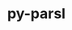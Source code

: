 ---
title: "py-parsl"
layout: cache
categories: [package, develop]
meta: {"versions": ["2023.08.21"], "compilers": ["gcc@=11.4.0", "gcc@=9.4.0", "oneapi@=2023.2.0", "oneapi@=2024.0.0"], "oss": ["ubuntu20.04", "ubuntu22.04"], "platforms": ["linux"], "targets": ["aarch64", "neoverse_v1", "neoverse_v2", "ppc64le", "x86_64_v3"], "stacks": ["e4s", "e4s-aarch64", "e4s-neoverse-v2", "e4s-neoverse_v1", "e4s-oneapi", "e4s-power", "root"], "num_specs": 9, "num_specs_by_stack": {"root": 9, "e4s-neoverse_v1": 1, "e4s-power": 2, "e4s": 1, "e4s-oneapi": 2, "e4s-aarch64": 2, "e4s-neoverse-v2": 1}}
spec_details: [{"hash": "vexrh2puysvhhyhm2vsnefhob3oymdaf", "compiler": "gcc@=11.4.0", "versions": ["2023.08.21"], "os": "ubuntu20.04", "platform": "linux", "target": "neoverse_v1", "variants": ["build_system=python_pip", "~monitoring"], "stacks": ["root", "e4s-neoverse_v1"], "size": "-", "tarball": "https://binaries.spack.io/develop/build_cache/linux-ubuntu20.04-neoverse_v1/gcc-11.4.0/py-parsl-2023.08.21/linux-ubuntu20.04-neoverse_v1-gcc-11.4.0-py-parsl-2023.08.21-vexrh2puysvhhyhm2vsnefhob3oymdaf.spack"}, {"hash": "tc7q7j6mopbqcil7sbyh2ez2cbumztxd", "compiler": "gcc@=9.4.0", "versions": ["2023.08.21"], "os": "ubuntu20.04", "platform": "linux", "target": "ppc64le", "variants": ["build_system=python_pip", "~monitoring"], "stacks": ["root", "e4s-power"], "size": "-", "tarball": "https://binaries.spack.io/develop/build_cache/linux-ubuntu20.04-ppc64le/gcc-9.4.0/py-parsl-2023.08.21/linux-ubuntu20.04-ppc64le-gcc-9.4.0-py-parsl-2023.08.21-tc7q7j6mopbqcil7sbyh2ez2cbumztxd.spack"}, {"hash": "ua7mam4fjaqkefc6zmbjfxdgryeiho3i", "compiler": "gcc@=9.4.0", "versions": ["2023.08.21"], "os": "ubuntu20.04", "platform": "linux", "target": "ppc64le", "variants": ["build_system=python_pip", "~monitoring"], "stacks": ["root", "e4s-power"], "size": "-", "tarball": "https://binaries.spack.io/develop/build_cache/linux-ubuntu20.04-ppc64le/gcc-9.4.0/py-parsl-2023.08.21/linux-ubuntu20.04-ppc64le-gcc-9.4.0-py-parsl-2023.08.21-ua7mam4fjaqkefc6zmbjfxdgryeiho3i.spack"}, {"hash": "cimm2mfaeukf52wq63eyjkulsxfc77gr", "compiler": "gcc@=11.4.0", "versions": ["2023.08.21"], "os": "ubuntu20.04", "platform": "linux", "target": "x86_64_v3", "variants": ["build_system=python_pip", "~monitoring"], "stacks": ["e4s", "root"], "size": "-", "tarball": "https://binaries.spack.io/develop/build_cache/linux-ubuntu20.04-x86_64_v3/gcc-11.4.0/py-parsl-2023.08.21/linux-ubuntu20.04-x86_64_v3-gcc-11.4.0-py-parsl-2023.08.21-cimm2mfaeukf52wq63eyjkulsxfc77gr.spack"}, {"hash": "4pdczffc6c2jbaf55siaficyba6fgkvh", "compiler": "oneapi@=2023.2.0", "versions": ["2023.08.21"], "os": "ubuntu20.04", "platform": "linux", "target": "x86_64_v3", "variants": ["build_system=python_pip", "~monitoring"], "stacks": ["root", "e4s-oneapi"], "size": "-", "tarball": "https://binaries.spack.io/develop/build_cache/linux-ubuntu20.04-x86_64_v3/oneapi-2023.2.0/py-parsl-2023.08.21/linux-ubuntu20.04-x86_64_v3-oneapi-2023.2.0-py-parsl-2023.08.21-4pdczffc6c2jbaf55siaficyba6fgkvh.spack"}, {"hash": "ndpzloqgdday36z2ragdr7rgc3mv6sbh", "compiler": "gcc@=11.4.0", "versions": ["2023.08.21"], "os": "ubuntu22.04", "platform": "linux", "target": "aarch64", "variants": ["build_system=python_pip", "~monitoring"], "stacks": ["e4s-aarch64", "root"], "size": "-", "tarball": "https://binaries.spack.io/develop/build_cache/linux-ubuntu22.04-aarch64/gcc-11.4.0/py-parsl-2023.08.21/linux-ubuntu22.04-aarch64-gcc-11.4.0-py-parsl-2023.08.21-ndpzloqgdday36z2ragdr7rgc3mv6sbh.spack"}, {"hash": "g4asg4vuxuzbtfod6emevhqnjv4jewri", "compiler": "gcc@=11.4.0", "versions": ["2023.08.21"], "os": "ubuntu22.04", "platform": "linux", "target": "aarch64", "variants": ["build_system=python_pip", "~monitoring"], "stacks": ["e4s-aarch64", "root"], "size": "-", "tarball": "https://binaries.spack.io/develop/build_cache/linux-ubuntu22.04-aarch64/gcc-11.4.0/py-parsl-2023.08.21/linux-ubuntu22.04-aarch64-gcc-11.4.0-py-parsl-2023.08.21-g4asg4vuxuzbtfod6emevhqnjv4jewri.spack"}, {"hash": "mcrr464jhprymypa7cnhfcwfuajnolgb", "compiler": "gcc@=11.4.0", "versions": ["2023.08.21"], "os": "ubuntu22.04", "platform": "linux", "target": "neoverse_v2", "variants": ["build_system=python_pip", "~monitoring"], "stacks": ["root", "e4s-neoverse-v2"], "size": "-", "tarball": "https://binaries.spack.io/develop/build_cache/linux-ubuntu22.04-neoverse_v2/gcc-11.4.0/py-parsl-2023.08.21/linux-ubuntu22.04-neoverse_v2-gcc-11.4.0-py-parsl-2023.08.21-mcrr464jhprymypa7cnhfcwfuajnolgb.spack"}, {"hash": "s4aaia76ybjelasrz4nlclztbox7lp4x", "compiler": "oneapi@=2024.0.0", "versions": ["2023.08.21"], "os": "ubuntu22.04", "platform": "linux", "target": "x86_64_v3", "variants": ["build_system=python_pip", "~monitoring"], "stacks": ["root", "e4s-oneapi"], "size": "-", "tarball": "https://binaries.spack.io/develop/build_cache/linux-ubuntu22.04-x86_64_v3/oneapi-2024.0.0/py-parsl-2023.08.21/linux-ubuntu22.04-x86_64_v3-oneapi-2024.0.0-py-parsl-2023.08.21-s4aaia76ybjelasrz4nlclztbox7lp4x.spack"}]
---